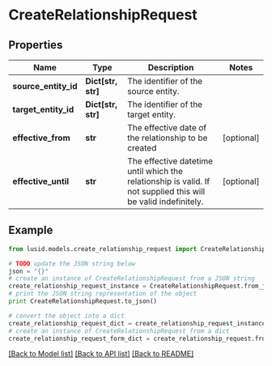 # CreateRelationshipRequest


## Properties
Name | Type | Description | Notes
------------ | ------------- | ------------- | -------------
**source_entity_id** | **Dict[str, str]** | The identifier of the source entity. | 
**target_entity_id** | **Dict[str, str]** | The identifier of the target entity. | 
**effective_from** | **str** | The effective date of the relationship to be created | [optional] 
**effective_until** | **str** | The effective datetime until which the relationship is valid. If not supplied this will be valid indefinitely. | [optional] 

## Example

```python
from lusid.models.create_relationship_request import CreateRelationshipRequest

# TODO update the JSON string below
json = "{}"
# create an instance of CreateRelationshipRequest from a JSON string
create_relationship_request_instance = CreateRelationshipRequest.from_json(json)
# print the JSON string representation of the object
print CreateRelationshipRequest.to_json()

# convert the object into a dict
create_relationship_request_dict = create_relationship_request_instance.to_dict()
# create an instance of CreateRelationshipRequest from a dict
create_relationship_request_form_dict = create_relationship_request.from_dict(create_relationship_request_dict)
```
[[Back to Model list]](../README.md#documentation-for-models) [[Back to API list]](../README.md#documentation-for-api-endpoints) [[Back to README]](../README.md)


